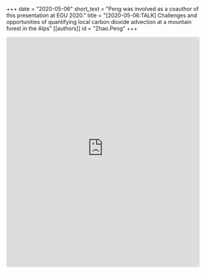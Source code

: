 +++
date = "2020-05-06"
short_text = "Peng was involved as a coauthor of this presentation at EGU 2020."
title = "[2020-05-06:TALK] Challenges and opportunities of quantifying local carbon dioxide advection at a mountain forest in the Alps"
[[authors]]
    id = "Zhao.Peng"
+++

<embed src="https://presentations.copernicus.org/EGU2020/EGU2020-17997_presentation.pdf" type="application/pdf" width="100%" height="600px" />
